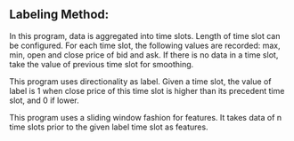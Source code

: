 ## Labeling Method:

In this program, data is aggregated into time slots. Length of time slot can be
configured. For each time slot, the following values are recorded: max, min,
open and close price of bid and ask. If there is no data in a time slot, take
the value of previous time slot for smoothing.

This program uses directionality as label. Given a time slot, the value
of label is 1 when close price of this time slot is higher than its precedent
time slot, and 0 if lower.

This program uses a sliding window fashion for features. It takes data of n
time slots prior to the given label time slot as features.
